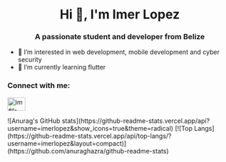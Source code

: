 <h1 align="center">Hi 👋, I'm Imer Lopez</h1>
<h3 align="center">A passionate student and developer from Belize</h3>


- 👀 I’m interested in web development, mobile development and cyber security
- 🌱 I’m currently learning flutter

<h3 align="left">Connect with me:</h3>
<p align="left">
<a href="https://linkedin.com/in/imer-lopez-98b394198" target="blank"><img align="center" src="https://raw.githubusercontent.com/rahuldkjain/github-profile-readme-generator/master/src/images/icons/Social/linked-in-alt.svg" alt="imer-lopez-98b394198" height="30" width="40" /></a>
</p>
<p>
![Anurag's GitHub stats](https://github-readme-stats.vercel.app/api?username=imerlopez&show_icons=true&theme=radical)
[![Top Langs](https://github-readme-stats.vercel.app/api/top-langs/?username=imerlopez&layout=compact)](https://github.com/anuraghazra/github-readme-stats)

